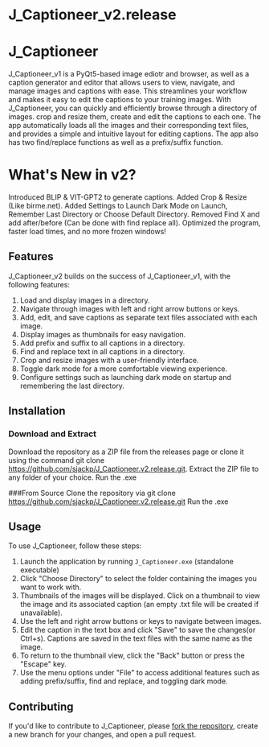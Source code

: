 # J_Captioneer_v2.release



# J_Captioneer

J_Captioneer_v1 is a PyQt5-based image ediotr and browser, as well as a caption generator and editor that allows users to view, navigate, and manage images and captions with ease. This streamlines your workflow and makes it easy to edit the captions to your training images. With J_Captioneer, you can quickly and efficiently browse through a directory of images. crop and resize them, create and edit the captions to each one. The app automatically loads all the images and their corresponding text files, and provides a simple and intuitive layout for editing captions. The app also has two find/replace functions as well as a prefix/suffix function.

# What's New in v2?

Introduced BLIP & VIT-GPT2 to generate captions.
Added Crop & Resize (Like birme.net).
Added Settings to Launch Dark Mode on Launch, Remember Last Directory or Choose Default Directory.
Removed Find X and add after/before (Can be done with find replace all).
Optimized the program, faster load times, and no more frozen windows!

## Features

J_Captioneer_v2 builds on the success of J_Captioneer_v1, with the following features:

1. Load and display images in a directory.
2. Navigate through images with left and right arrow buttons or keys.
3. Add, edit, and save captions as separate text files associated with each image.
4. Display images as thumbnails for easy navigation.
5. Add prefix and suffix to all captions in a directory.
6. Find and replace text in all captions in a directory.
7. Crop and resize images with a user-friendly interface.
8. Toggle dark mode for a more comfortable viewing experience.
9. Configure settings such as launching dark mode on startup and remembering the last directory.

## Installation

### Download and Extract
Download the repository as a ZIP file from the releases page or clone it using the command git clone https://github.com/sjackp/J_Captioneer.v2.release.git.
Extract the ZIP file to any folder of your choice.
Run the .exe

###From Source
Clone the repository via git clone https://github.com/sjackp/J_Captioneer.v2.release.git
Run the .exe

## Usage

To use J_Captioneer, follow these steps:

1. Launch the application by running `J_Captioneer.exe` (standalone executable)
2. Click "Choose Directory" to select the folder containing the images you want to work with.
3. Thumbnails of the images will be displayed. Click on a thumbnail to view the image and its associated caption (an empty .txt file will be created if unavailable).
4. Use the left and right arrow buttons or keys to navigate between images.
5. Edit the caption in the text box and click "Save" to save the changes(or Ctrl+s). Captions are saved in the text files with the same name as the image.
6. To return to the thumbnail view, click the "Back" button or press the "Escape" key.
7. Use the menu options under "File" to access additional features such as adding prefix/suffix, find and replace, and toggling dark mode.

## Contributing

If you'd like to contribute to J_Captioneer, please [fork the repository](https://github.com/sjackp/J_Captioneer.v2.release/fork), create a new branch for your changes, and open a pull request.

